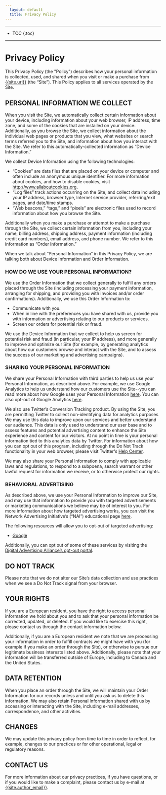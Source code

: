 ```yaml
---
  layout: default
  title: Privacy Policy
---
```


---
* TOC
{:toc}
---
# Privacy Policy

This Privacy Policy (the "Policy") describes how your personal information is collected, used, and shared when you visit or make a purchase from [{{site.url}}]({{site.url}}) (the “Site”). This Policy applies to all services operated by the Site.

## PERSONAL INFORMATION WE COLLECT

When you visit the Site, we automatically collect certain information about your device, including information about your web browser, IP address, time zone, and some of the cookies that are installed on your device. Additionally, as you browse the Site, we collect information about the individual web pages or products that you view, what websites or search terms referred you to the Site, and information about how you interact with the Site. We refer to this automatically-collected information as “Device Information.”

We collect Device Information using the following technologies:
* “Cookies” are data files that are placed on your device or computer and often include an anonymous unique identifier. For more information about cookies, and how to disable cookies, visit http://www.allaboutcookies.org.
* “Log files” track actions occurring on the Site, and collect data including your IP address, browser type, Internet service provider, referring/exit pages, and date/time stamps.
* “Web beacons,” “tags,” and “pixels” are electronic files used to record information about how you browse the Site.

Additionally when you make a purchase or attempt to make a purchase through the Site, we collect certain information from you, including your name, billing address, shipping address, payment information (including credit card numbers), email address, and phone number.  We refer to this information as “Order Information.”

When we talk about “Personal Information” in this Privacy Policy, we are talking both about Device Information and Order Information.

### HOW DO WE USE YOUR PERSONAL INFORMATION?

We use the Order Information that we collect generally to fulfill any orders placed through the Site (including processing your payment information, arranging for shipping, and providing you with invoices and/or order confirmations).  Additionally, we use this Order Information to:

* Communicate with you.
* When in line with the preferences you have shared with us, provide you with information or advertising relating to our products or services.
* Screen our orders for potential risk or fraud.

We use the Device Information that we collect to help us screen for potential risk and fraud (in particular, your IP address), and more generally to improve and optimize our Site (for example, by generating analytics about how our customers browse and interact with the Site, and to assess the success of our marketing and advertising campaigns).

### SHARING YOUR PERSONAL INFORMATION

We share your Personal Information with third parties to help us use your Personal Information, as described above.  For example, we use Google Analytics to help us understand how our customers use the Site--you can read more about how Google uses your Personal Information [here](https://www.google.com/intl/en/policies/privacy/).  You can also opt-out of Google Analytics [here](https://tools.google.com/dlpage/gaoptout).

We also use Twitter’s Conversion Tracking product. By using the Site, you are permitting Twitter to collect non-identifying data for analytics purposes. We may use this data to improve upon our services and better understand our audience. This data is only used to understand our user base and to assess features and potential advertising content to enhance the Site experience and content for our visitors. At no point in time is your personal information tied to this analytics data by Twitter. For information about how you can opt out of this program, including through the Do Not Track functionality in your web browser, please visit Twitter's [Help Center]("https://help.twitter.com/en/safety-and-security/privacy-controls-for-tailored-ads").

We may also share your Personal Information to comply with applicable laws and regulations, to respond to a subpoena, search warrant or other lawful request for information we receive, or to otherwise protect our rights.

### BEHAVIORAL ADVERTISING
As described above, we use your Personal Information to improve our Site, and may use that information to provide you with targeted advertisements or marketing communications we believe may be of interest to you.  For more information about how targeted advertising works, you can visit the Network Advertising Initiative’s (“NAI”) educational page [here](http://www.networkadvertising.org/understanding-online-advertising/how-does-it-work).

The following resources will allow you to opt-out of targeted advertising:
  * [Google](https://www.google.com/settings/ads/anonymous)

Additionally, you can opt out of some of these services by visiting the [Digital Advertising Alliance’s opt-out portal](http://optout.aboutads.info/).

## DO NOT TRACK
Please note that we do not alter our Site’s data collection and use practices when we see a Do Not Track signal from your browser.

## YOUR RIGHTS
If you are a European resident, you have the right to access personal information we hold about you and to ask that your personal information be corrected, updated, or deleted. If you would like to exercise this right, please contact us through the contact information below.

Additionally, if you are a European resident we note that we are processing your information in order to fulfill contracts we might have with you (for example if you make an order through the Site), or otherwise to pursue our legitimate business interests listed above.  Additionally, please note that your information will be transferred outside of Europe, including to Canada and the United States.

## DATA RETENTION
When you place an order through the Site, we will maintain your Order Information for our records unless and until you ask us to delete this information. We may also retain Personal Information shared with us by accessing or interacting with the Site, including e-mail addresses, correspondence, and other activities.

## CHANGES
We may update this privacy policy from time to time in order to reflect, for example, changes to our practices or for other operational, legal or regulatory reasons.

## CONTACT US
For more information about our privacy practices, if you have questions, or if you would like to make a complaint, please contact us by e-mail at [{{site.author_email}}](mailto:{{site.author_email}}).
